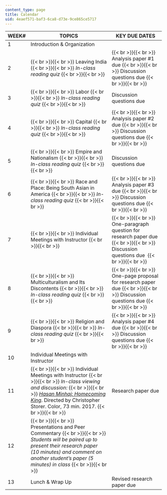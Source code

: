 ```yaml
---
content_type: page
title: Calendar
uid: 4eaef571-baf3-6ca8-d73e-9ce865ce5717
---
```


| WEEK# | TOPICS | KEY DUE DATES |
| --- | --- | --- |
| 1 | Introduction & Organization | &nbsp; |
| 2 |  {{< br >}}{{< br >}} Leaving India {{< br >}}{{< br >}} _In-class reading quiz_ {{< br >}}{{< br >}}  |  {{< br >}}{{< br >}} Analysis paper #1 due {{< br >}}{{< br >}} Discussion questions due {{< br >}}{{< br >}}  |
| 3 |  {{< br >}}{{< br >}} Labor {{< br >}}{{< br >}} _In-class reading quiz_ {{< br >}}{{< br >}}  | Discussion questions due |
| 4 |  {{< br >}}{{< br >}} Capital {{< br >}}{{< br >}} _In-class reading quiz_ {{< br >}}{{< br >}}  |  {{< br >}}{{< br >}} Analysis paper #2 due {{< br >}}{{< br >}} Discussion questions due {{< br >}}{{< br >}}  |
| 5 |  {{< br >}}{{< br >}} Empire and Nationalism {{< br >}}{{< br >}} _In-class reading quiz_ {{< br >}}{{< br >}}  | Discussion questions due |
| 6 |  {{< br >}}{{< br >}} Race and Place: Being South Asian in America {{< br >}}{{< br >}} _In-class reading quiz_ {{< br >}}{{< br >}}  |  {{< br >}}{{< br >}} Analysis paper #3 due {{< br >}}{{< br >}} Discussion questions due {{< br >}}{{< br >}}  |
| 7 |  {{< br >}}{{< br >}} Individual Meetings with Instructor {{< br >}}{{< br >}}  |  {{< br >}}{{< br >}} One-paragraph question for research paper due {{< br >}}{{< br >}} Discussion questions due  {{< br >}}{{< br >}}  |
| 8 |  {{< br >}}{{< br >}} Multiculturalism and Its Discontents {{< br >}}{{< br >}} _In-class reading quiz_ {{< br >}}{{< br >}}  |  {{< br >}}{{< br >}} One-page proposal for research paper due {{< br >}}{{< br >}} Discussion questions due {{< br >}}{{< br >}}  |
| 9 |  {{< br >}}{{< br >}} Religion and Diaspora {{< br >}}{{< br >}} _In-class reading quiz_ {{< br >}}{{< br >}}  |  {{< br >}}{{< br >}} Analysis paper #4 due {{< br >}}{{< br >}} Discussion questions due {{< br >}}{{< br >}}  |
| 10 | Individual Meetings with Instructor | &nbsp; |
| 11 |  {{< br >}}{{< br >}} Individual Meetings with Instructor {{< br >}}{{< br >}} _In-class viewing and discussion:_ {{< br >}}{{< br >}} [_Hasan Minhaj: Homecoming King_](https://www.imdb.com/title/tt6900644/?ref_=nv_sr_3). Directed by Christopher Storer. Color, 73 min. 2017. {{< br >}}{{< br >}}  | Research paper due |
| 12 |  {{< br >}}{{< br >}} Presentations and Peer Commentary {{< br >}}{{< br >}} _Students will be paired up to present their research paper (10 minutes) and comment on another student’s paper (5 minutes) in class_ {{< br >}}{{< br >}}  | &nbsp; |
| 13 | Lunch & Wrap Up | Revised research paper due